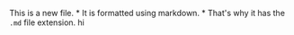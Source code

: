 This is a new file. * It is formatted using markdown. * That's why it has the `.md` file extension.
hi
